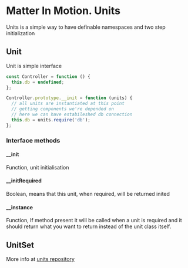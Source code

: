 # Matter In Motion. Units

Units is a simple way to have definable namespaces and two step initialization

## Unit

Unit is simple interface

```js
const Controller = function () {
  this.db = undefined;
};

Controller.prototype.__init = function (units) {
  // all units are instantiated at this point
  // getting components we're depended on
  // here we can have estabileshed db connection
  this.db = units.require('db');
};
```

### Interface methods

#### __init
Function, unit initialisation

#### __initRequired
Boolean, means that this unit, when required, will be returned inited

#### __instance
Function, If method present it will be called when a unit is required and it should return what you want to return instead of the unit class itself.

## UnitSet
More info at [units repository](https://github.com/velocityzen/units)



